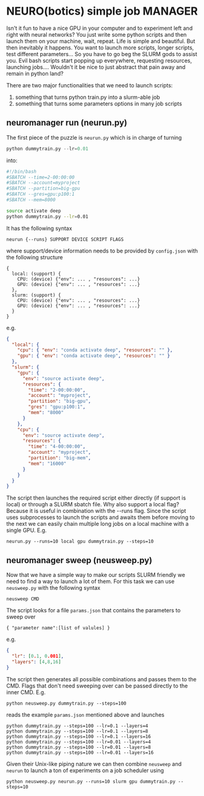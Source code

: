 # NEURO(botics) simple job MANAGER

Isn't it fun to have a nice GPU in your computer and to experiment left and right with neural networks? You just write some python scripts and then launch them on your machine, wait, repeat. Life is simple and beautiful.
But then inevitably it happens. You want to launch more scripts, longer scripts, test different parameters... So you have to go beg the SLURM gods to assist you.
Evil bash scripts start popping up everywhere, requesting resources, launching jobs....
Wouldn't it be nice to just abstract that pain away and remain in python land?

There are two major functionalities that we need to launch scripts:
1. something that turns python train.py into a slurm-able job
2. something that turns some parameters options in many job scripts

## neuromanager run (neurun.py)
The first piece of the puzzle is `neurun.py` which is in charge of turning
```python
python dummytrain.py --lr=0.01
```
into:
```bash
#!/bin/bash
#SBATCH --time=2-00:00:00
#SBATCH --account=myproject
#SBATCH --partition=big-gpu
#SBATCH --gres=gpu:p100:1
#SBATCH --mem=8000

source activate deep
python dummytrain.py --lr=0.01
```
It has the following syntax
```
neurun {--runs} SUPPORT DEVICE SCRIPT FLAGS
```
where support/device information needs to be provided by ```config.json``` with the following structure
```
{
  local: (support) {
    CPU: (device) {"env": ... , "resources": ...}
    GPU: (device) {"env": ... , "resources": ...}
  },
  slurm: (support) {
    CPU: (device) {"env": ... , "resources": ...}
    GPU: (device) {"env": ... , "resources": ...}
  }
}
```
e.g.
```json
{
  "local": {
    "cpu": { "env": "conda activate deep", "resources": "" },
    "gpu": { "env": "conda activate deep", "resources": "" }
  },
  "slurm": {
    "gpu": {
      "env": "source activate deep",
      "resources": {
        "time": "2-00:00:00",
        "account": "myproject",
        "partition": "big-gpu",
        "gres": "gpu:p100:1",
        "mem": "8000"
      }
    },
    "cpu": {
      "env": "source activate deep",
      "resources": {
        "time": "4-00:00:00",
        "account": "myproject",
        "partition": "big-mem",
        "mem": "16000"
      }
    }
  }
}
```
The script then launches the required script either directly (if support is local) or through a SLURM sbatch file.
Why also support a local flag? Because it is useful in combination with the --runs flag.
Since the script uses subprocesses to launch the scripts and awaits them before moving to the next we can easily chain multiple long jobs on a local machine with a single GPU.
E.g.
```
neurun.py --runs=10 local gpu dummytrain.py --steps=10
```

## neuromanager sweep (neusweep.py)
Now that we have a simple way to make our scripts SLURM friendly we need to find a way to launch a lot of them.
For this task we can use `neusweep.py` with the following syntax
```
neusweep CMD
```
The script looks for a file `params.json` that contains the parameters to sweep over
```
{ "parameter name":[list of valules] }
```
e.g.
```json
{
  "lr": [0.1, 0.001],
  "layers": [4,8,16]
}
```
The script then generates all possible combinations and passes them to the CMD. Flags that don't need sweeping over can be passed directly to the inner CMD.
E.g.
```
python neusweep.py dummytrain.py --steps=100
```
reads the example `params.json` mentioned above and launches
```
python dummytrain.py --steps=100 --lr=0.1 --layers=4
python dummytrain.py --steps=100 --lr=0.1 --layers=8
python dummytrain.py --steps=100 --lr=0.1 --layers=16
python dummytrain.py --steps=100 --lr=0.01 --layers=4
python dummytrain.py --steps=100 --lr=0.01 --layers=8
python dummytrain.py --steps=100 --lr=0.01 --layers=16
```

Given their Unix-like piping nature we can then combine `neusweep` and `neurun` to launch a ton of experiments on a job scheduler using

```
python neusweep.py neurun.py --runs=10 slurm gpu dummytrain.py --steps=10
                   
```
